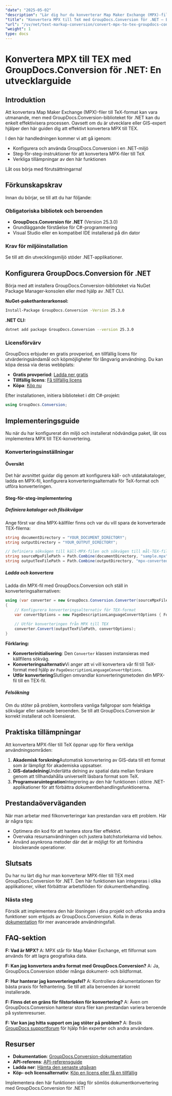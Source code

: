 ```yaml
---
"date": "2025-05-02"
"description": "Lär dig hur du konverterar Map Maker Exchange (MPX)-filer till TeX-format med hjälp av GroupDocs.Conversion-biblioteket i en .NET-miljö. Effektivisera din GIS-datakonverteringsprocess idag."
"title": "Konvertera MPX till TeX med GroupDocs.Conversion för .NET – En utvecklarguide"
"url": "/sv/net/text-markup-conversion/convert-mpx-to-tex-groupdocs-conversion-net/"
"weight": 1
type: docs
---
```

# Konvertera MPX till TEX med GroupDocs.Conversion för .NET: En utvecklarguide

## Introduktion

Att konvertera Map Maker Exchange (MPX)-filer till TeX-format kan vara utmanande, men med GroupDocs.Conversion-biblioteket för .NET kan du enkelt effektivisera processen. Oavsett om du är utvecklare eller GIS-expert hjälper den här guiden dig att effektivt konvertera MPX till TEX.

I den här handledningen kommer vi att gå igenom:
- Konfigurera och använda GroupDocs.Conversion i en .NET-miljö
- Steg-för-steg-instruktioner för att konvertera MPX-filer till TeX
- Verkliga tillämpningar av den här funktionen

Låt oss börja med förutsättningarna!

## Förkunskapskrav

Innan du börjar, se till att du har följande:

### Obligatoriska bibliotek och beroenden

- **GroupDocs.Conversion för .NET** (Version 25.3.0)
- Grundläggande förståelse för C#-programmering
- Visual Studio eller en kompatibel IDE installerad på din dator

### Krav för miljöinstallation

Se till att din utvecklingsmiljö stöder .NET-applikationer.

## Konfigurera GroupDocs.Conversion för .NET

Börja med att installera GroupDocs.Conversion-biblioteket via NuGet Package Manager-konsolen eller med hjälp av .NET CLI.

**NuGet-pakethanterarkonsol:**
```bash
Install-Package GroupDocs.Conversion -Version 25.3.0
```

**.NET CLI:**
```bash
dotnet add package GroupDocs.Conversion --version 25.3.0
```

### Licensförvärv

GroupDocs erbjuder en gratis provperiod, en tillfällig licens för utvärderingsändamål och köpmöjligheter för långvarig användning. Du kan köpa dessa via deras webbplats:
- **Gratis provperiod**: [Ladda ner gratis](https://releases.groupdocs.com/conversion/net/)
- **Tillfällig licens**: [Få tillfällig licens](https://purchase.groupdocs.com/temporary-license/)
- **Köpa**: [Köp nu](https://purchase.groupdocs.com/buy)

Efter installationen, initiera biblioteket i ditt C#-projekt:
```csharp
using GroupDocs.Conversion;
```

## Implementeringsguide

Nu när du har konfigurerat din miljö och installerat nödvändiga paket, låt oss implementera MPX till TEX-konvertering.

### Konverteringsinställningar

#### Översikt

Det här avsnittet guidar dig genom att konfigurera käll- och utdatakataloger, ladda en MPX-fil, konfigurera konverteringsalternativ för TeX-format och utföra konverteringen.

#### Steg-för-steg-implementering

##### Definiera kataloger och filsökvägar

Ange först var dina MPX-källfiler finns och var du vill spara de konverterade TEX-filerna:
```csharp
string documentDirectory = "YOUR_DOCUMENT_DIRECTORY";
string outputDirectory = "YOUR_OUTPUT_DIRECTORY";

// Definiera sökvägen till käll-MPX-filen och sökvägen till mål-TEX-filen
string sourceMpxFilePath = Path.Combine(documentDirectory, "sample.mpx");
string outputTexFilePath = Path.Combine(outputDirectory, "mpx-converted-to.tex");
```

##### Ladda och konvertera

Ladda din MPX-fil med GroupDocs.Conversion och ställ in konverteringsalternativen:
```csharp
using (var converter = new GroupDocs.Conversion.Converter(sourceMpxFilePath))
{
    // Konfigurera konverteringsalternativ för TEX-format
    var convertOptions = new PageDescriptionLanguageConvertOptions { Format = GroupDocs.Conversion.FileTypes.PageDescriptionLanguageFileType.Tex };
    
    // Utför konverteringen från MPX till TEX
    converter.Convert(outputTexFilePath, convertOptions);
}
```

**Förklaring:**
- **Konverterinitialisering**: Den `Converter` klassen instansieras med källfilens sökväg.
- **Konverteringsalternativ**Vi anger att vi vill konvertera vår fil till TeX-format med hjälp av `PageDescriptionLanguageConvertOptions`.
- **Utför konvertering**Slutligen omvandlar konverteringsmetoden din MPX-fil till en TEX-fil.

##### Felsökning
Om du stöter på problem, kontrollera vanliga fallgropar som felaktiga sökvägar eller saknade beroenden. Se till att GroupDocs.Conversion är korrekt installerat och licensierat.

## Praktiska tillämpningar

Att konvertera MPX-filer till TeX öppnar upp för flera verkliga användningsområden:
1. **Akademisk forskning**Automatisk konvertering av GIS-data till ett format som är lämpligt för akademiska uppsatser.
2. **GIS-datadelning**Underlätta delning av spatial data mellan forskare genom att tillhandahålla universellt läsbara format som TeX.
3. **Programvaruintegration**Integrering av den här funktionen i större .NET-applikationer för att förbättra dokumentbehandlingsfunktionerna.

## Prestandaöverväganden

När man arbetar med filkonverteringar kan prestandan vara ett problem. Här är några tips:
- Optimera din kod för att hantera stora filer effektivt.
- Övervaka resursanvändningen och justera batchstorlekarna vid behov.
- Använd asynkrona metoder där det är möjligt för att förhindra blockerande operationer.

## Slutsats

Du har nu lärt dig hur man konverterar MPX-filer till TEX med GroupDocs.Conversion för .NET. Den här funktionen kan integreras i olika applikationer, vilket förbättrar arbetsflöden för dokumentbehandling.

### Nästa steg

Försök att implementera den här lösningen i dina projekt och utforska andra funktioner som erbjuds av GroupDocs.Conversion. Kolla in deras [dokumentation](https://docs.groupdocs.com/conversion/net/) för mer avancerade användningsfall.

## FAQ-sektion

**F: Vad är MPX?**
A: MPX står för Map Maker Exchange, ett filformat som används för att lagra geografiska data.

**F: Kan jag konvertera andra format med GroupDocs.Conversion?**
A: Ja, GroupDocs.Conversion stöder många dokument- och bildformat.

**F: Hur hanterar jag konverteringsfel?**
A: Kontrollera dokumentationen för bästa praxis för felhantering. Se till att alla beroenden är korrekt installerade.

**F: Finns det en gräns för filstorleken för konvertering?**
A: Även om GroupDocs.Conversion hanterar stora filer kan prestandan variera beroende på systemresurser.

**F: Var kan jag hitta support om jag stöter på problem?**
A: Besök [GroupDocs supportforum](https://forum.groupdocs.com/c/conversion/10) för hjälp från experter och andra användare.

## Resurser
- **Dokumentation**: [GroupDocs.Conversion-dokumentation](https://docs.groupdocs.com/conversion/net/)
- **API-referens**: [API-referensguide](https://reference.groupdocs.com/conversion/net/)
- **Ladda ner**: [Hämta den senaste utgåvan](https://releases.groupdocs.com/conversion/net/)
- **Köp- och licensalternativ**: [Köp en licens eller få en tillfällig](https://purchase.groupdocs.com/buy)

Implementera den här funktionen idag för sömlös dokumentkonvertering med GroupDocs.Conversion för .NET!